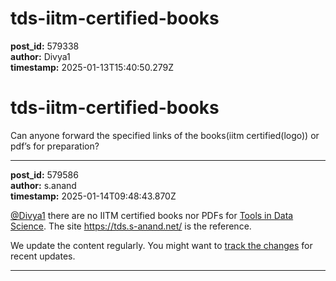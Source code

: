 # tds-iitm-certified-books

**post_id:** 579338  
**author:** Divya1  
**timestamp:** 2025-01-13T15:40:50.279Z

# tds-iitm-certified-books

Can anyone forward the specified links of the books(iitm certified(logo)) or pdf’s for preparation?

---

**post_id:** 579586  
**author:** s.anand  
**timestamp:** 2025-01-14T09:48:43.870Z

[@Divya1](/u/divya1) there are no IITM certified books nor PDFs for [Tools in Data Science](/c/courses/tds-kb/34). The site <https://tds.s-anand.net/> is the reference.

We update the content regularly. You might want to [track the changes](https://github.com/sanand0/tools-in-data-science-public/commits/tds-2025-01/) for recent updates.

---

